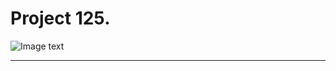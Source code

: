 # Project 125.

![Image text](https://raw.githubusercontent.com/VLola/android/master/project_125/images/125.png)

___
